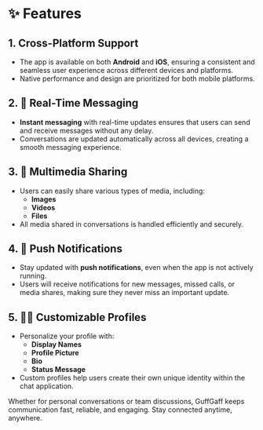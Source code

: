 # ✨ Features

## 1. Cross-Platform Support
- The app is available on both **Android** and **iOS**, ensuring a consistent and seamless user experience across different devices and platforms.
- Native performance and design are prioritized for both mobile platforms.

## 2. 💬 Real-Time Messaging
- **Instant messaging** with real-time updates ensures that users can send and receive messages without any delay.
- Conversations are updated automatically across all devices, creating a smooth messaging experience.

## 3. 📸 Multimedia Sharing
- Users can easily share various types of media, including:
    - **Images**
    - **Videos**
    - **Files**
- All media shared in conversations is handled efficiently and securely.

## 4. 🔔 Push Notifications
- Stay updated with **push notifications**, even when the app is not actively running.
- Users will receive notifications for new messages, missed calls, or media shares, making sure they never miss an important update.

## 5. 🧑‍💼 Customizable Profiles
- Personalize your profile with:
    - **Display Names**
    - **Profile Picture**
    - **Bio**
    - **Status Message**
- Custom profiles help users create their own unique identity within the chat application.

Whether for personal conversations or team discussions, GuffGaff keeps communication fast, reliable, and engaging. Stay connected anytime, anywhere.